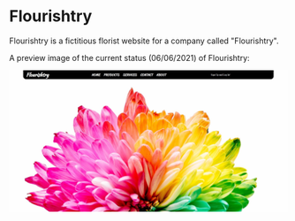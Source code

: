 # Flourishtry

Flourishtry is a fictitious florist website for a company called "Flourishtry".

A preview image of the current status (06/06/2021) of Flourishtry:

![Preview](previews/flourishtry-preview-001.jpg)
